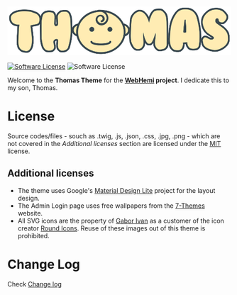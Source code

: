 ![Thomas Blog](static/img/logo.png)

[![Software License](https://img.shields.io/badge/license-MIT-brightgreen.svg?style=flat-square)](LICENSE)
![Software License](https://img.shields.io/badge/Version-0.0.2-blue.svg?style=flat-square)

Welcome to the **Thomas Theme** for the **[WebHemi](https://github.com/Gixx/WebHemi) project**. I dedicate this to my son, Thomas. 

# License #
Source codes/files - souch as .twig, .js, .json, .css, .jpg, .png - which are not covered in the _Additional licenses_ section are licensed under the [MIT](LICENSE) license. 

## Additional licenses ##

* The theme uses Google's [Material Design Lite](https://getmdl.io) project for the layout design.
* The Admin Login page uses free wallpapers from the [7-Themes](http://7-themes.com) website.
* All SVG icons are the property of [Gabor Ivan](https://github.com/Gixx) as a customer of the icon creator [Round Icons](https://roundicons.com/usage-license/). Reuse of these images out of this theme is prohibited. 

# Change Log #
Check [Change log](CHANGELOG.md)
